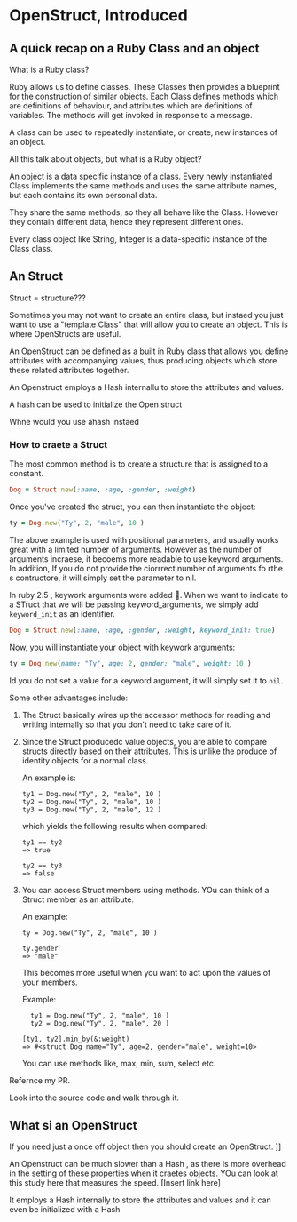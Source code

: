 # OpenStruct, Introduced
## A quick recap on a Ruby Class and an object

What is a Ruby class?

Ruby allows us to define classes. These Classes then provides a blueprint for the construction of similar objects. Each Class defines methods which are definitions of behaviour, and attributes which are definitions of variables. The methods will get invoked in response to a message.

A class can be used to repeatedly instantiate, or create, new instances of an object.

All this talk about objects, but what is a Ruby object?

An object is a data specific instance of a class.
Every newly instantiated Class implements the same methods and uses the same attribute names, but each contains its own personal data.

They share the same methods, so they all behave like the Class. However they contain different data, hence they represent different ones.

Every class object like String, Integer is a data-specific instance of the Class class.




## An Struct


Struct = structure???

Sometimes you may not want to create an entire class, but instaed you just want to use a "template Class" that will allow you to create an object. This is where OpenStructs are useful.

An OpenStruct can be defined as a built in Ruby class that allows you define attributes with accompanying values, thus producing objects which store these related attributes together.

An Openstruct employs a Hash internallu to store the attributes and values.


 A hash can be used to initialize the Open struct


Whne would you use  ahash instaed



### How to craete a Struct
The most common method is to create a structure that is assigned to a constant.

```ruby
Dog = Struct.new(:name, :age, :gender, :weight)
```


Once you've created the struct, you can then instantiate the object:

```ruby
ty = Dog.new("Ty", 2, "male", 10 )
```

The above example is used with positional parameters, and usually works great with a limited number of arguments. However as the number of arguments incraese, it becoems more readable to use keyword arguments. In addition, If you do not provide the ciorrrect number of arguments fo rthe s contructore, it will simply set the parameter to nil.

In ruby 2.5 , keywork arguments were added 🎉.
When we want to indicate to a STruct that we will be passing keyword_arguments, we simply add `keyword_init` as an identifier.

```ruby
Dog = Struct.new(:name, :age, :gender, :weight, keyword_init: true)
```


Now, you will instantiate your object with keywork arguments:

```ruby
ty = Dog.new(name: "Ty", age: 2, gender: "male", weight: 10 )
```

Id you do not set a value for a keyword argument, it will simply set it to `nil`.



Some other advantages include:

1. The Struct basically wires up the accessor methods for reading and writing internally so that you don't need to take care of it.

2. Since the Struct producedc value objects, you are able to compare structs directly based on their attributes. This is unlike the produce of identity objects for a normal class.

    An example is:

    ```
    ty1 = Dog.new("Ty", 2, "male", 10 )
    ty2 = Dog.new("Ty", 2, "male", 10 )
    ty3 = Dog.new("Ty", 2, "male", 12 )
    ```

    which yields the following results when compared:
    ```
    ty1 == ty2
    => true

    ty2 == ty3
    => false
    ```

3. You can access Struct members using methods. YOu can think of a Struct member as an attribute.

    An example:

    ```
    ty = Dog.new("Ty", 2, "male", 10 )
    ```

    ```
    ty.gender
    => "male"
    ```

    This becomes more useful when you want to act upon the values of your members.

    Example:
    ```
      ty1 = Dog.new("Ty", 2, "male", 10 )
      ty2 = Dog.new("Ty", 2, "male", 20 )
    ```

    ```
    [ty1, ty2].min_by(&:weight)
    => #<struct Dog name="Ty", age=2, gender="male", weight=10>
    ```

    You can use methods like, max, min, sum, select etc.





Refernce my PR.

Look into the source code and walk through it.


## What si an OpenStruct

If you need just a once off object then you should create an OpenStruct. ]]

An Openstruct can be much slower than a Hash , as there is more overhead in the setting of these properties when it craetes objects. YOu can look at this study here that measures the speed. [Insert link here]

It employs a Hash internally to store the attributes and values and it can even be initialized with a Hash

